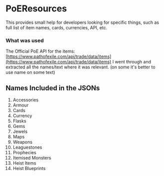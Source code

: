 # PoEResources
This provides small help for developers looking for specific things, such as full list of item names, cards, currencies, API, etc.


### What was used
The Official PoE API for the items: [https://www.pathofexile.com/api/trade/data/items](https://www.pathofexile.com/api/trade/data/items)
I went through and extracted all the names/text where it was relevant. (on some it's better to use name on some text)

## Names Included in the JSONs
1. Accessories
2. Armour
3. Cards
4. Currency
5. Flasks
6. Gems
7. Jewels
8. Maps
9. Weapons
10. Leaguestones
11. Prophecies
12. Itemised Monsters
13. Heist Items
14. Heist Blueprints
